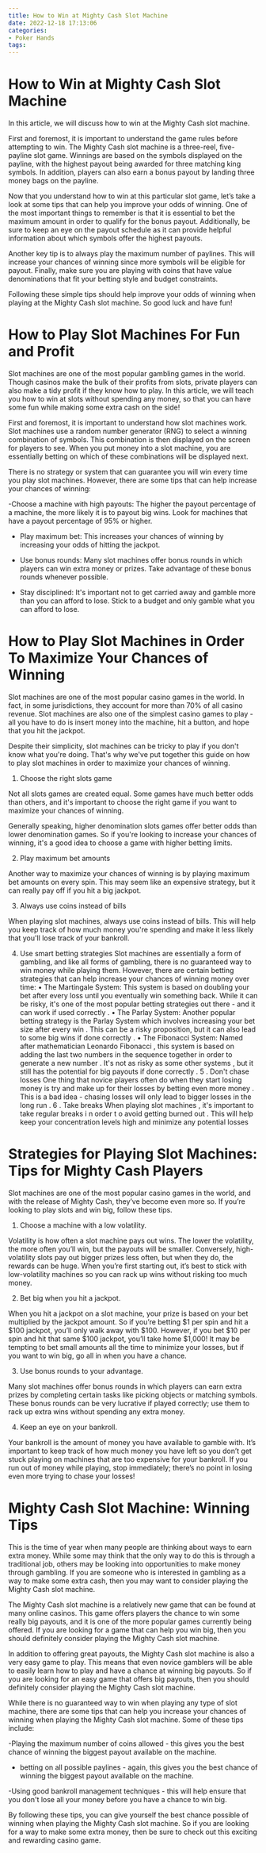 ```yaml
---
title: How to Win at Mighty Cash Slot Machine 
date: 2022-12-18 17:13:06
categories:
- Poker Hands
tags:
---
```



#  How to Win at Mighty Cash Slot Machine 

In this article, we will discuss how to win at the Mighty Cash slot machine.

First and foremost, it is important to understand the game rules before attempting to win. The Mighty Cash slot machine is a three-reel, five-payline slot game. Winnings are based on the symbols displayed on the payline, with the highest payout being awarded for three matching king symbols. In addition, players can also earn a bonus payout by landing three money bags on the payline.

Now that you understand how to win at this particular slot game, let’s take a look at some tips that can help you improve your odds of winning. One of the most important things to remember is that it is essential to bet the maximum amount in order to qualify for the bonus payout. Additionally, be sure to keep an eye on the payout schedule as it can provide helpful information about which symbols offer the highest payouts.

Another key tip is to always play the maximum number of paylines. This will increase your chances of winning since more symbols will be eligible for payout. Finally, make sure you are playing with coins that have value denominations that fit your betting style and budget constraints.

Following these simple tips should help improve your odds of winning when playing at the Mighty Cash slot machine. So good luck and have fun!

#  How to Play Slot Machines For Fun and Profit 

Slot machines are one of the most popular gambling games in the world. Though casinos make the bulk of their profits from slots, private players can also make a tidy profit if they know how to play. In this article, we will teach you how to win at slots without spending any money, so that you can have some fun while making some extra cash on the side!

First and foremost, it is important to understand how slot machines work. Slot machines use a random number generator (RNG) to select a winning combination of symbols. This combination is then displayed on the screen for players to see. When you put money into a slot machine, you are essentially betting on which of these combinations will be displayed next.

There is no strategy or system that can guarantee you will win every time you play slot machines. However, there are some tips that can help increase your chances of winning:

-Choose a machine with high payouts: The higher the payout percentage of a machine, the more likely it is to payout big wins. Look for machines that have a payout percentage of 95% or higher.

- Play maximum bet: This increases your chances of winning by increasing your odds of hitting the jackpot.

- Use bonus rounds: Many slot machines offer bonus rounds in which players can win extra money or prizes. Take advantage of these bonus rounds whenever possible.

- Stay disciplined: It's important not to get carried away and gamble more than you can afford to lose. Stick to a budget and only gamble what you can afford to lose.

#  How to Play Slot Machines in Order To Maximize Your Chances of Winning 

Slot machines are one of the most popular casino games in the world. In fact, in some jurisdictions, they account for more than 70% of all casino revenue. Slot machines are also one of the simplest casino games to play - all you have to do is insert money into the machine, hit a button, and hope that you hit the jackpot.

Despite their simplicity, slot machines can be tricky to play if you don't know what you're doing. That's why we've put together this guide on how to play slot machines in order to maximize your chances of winning.

1. Choose the right slots game

Not all slots games are created equal. Some games have much better odds than others, and it's important to choose the right game if you want to maximize your chances of winning.

Generally speaking, higher denomination slots games offer better odds than lower denomination games. So if you're looking to increase your chances of winning, it's a good idea to choose a game with higher betting limits. 

2. Play maximum bet amounts

Another way to maximize your chances of winning is by playing maximum bet amounts on every spin. This may seem like an expensive strategy, but it can really pay off if you hit a big jackpot. 

3. Always use coins instead of bills

When playing slot machines, always use coins instead of bills. This will help you keep track of how much money you're spending and make it less likely that you'll lose track of your bankroll. 

 4. Use smart betting strategies  Slot machines are essentially a form of gambling, and like all forms of gambling, there is no guaranteed way to win money while playing them. However, there are certain betting strategies that can help increase your chances of winning money over time: • The Martingale System: This system is based on doubling your bet after every loss until you eventually win something back. While it can be risky, it's one of the most popular betting strategies out there - and it can work if used correctly . • The Parlay System: Another popular betting strategy is the Parlay System which involves increasing your bet size after every win . This can be a risky proposition, but it can also lead to some big wins if done correctly . • The Fibonacci System: Named after mathematician Leonardo Fibonacci , this system is based on adding the last two numbers in the sequence together in order to generate a new number . It's not as risky as some other systems , but it still has the potential for big payouts if done correctly . 5 . Don't chase losses One thing that novice players often do when they start losing money is try and make up for their losses by betting even more money . This is a bad idea - chasing losses will only lead to bigger losses in the long run . 6 . Take breaks When playing slot machines , it's important to take regular breaks i n order t o avoid getting burned out . This will help keep your concentration levels high and minimize any potential losses

#  Strategies for Playing Slot Machines: Tips for Mighty Cash Players 

Slot machines are one of the most popular casino games in the world, and with the release of Mighty Cash, they’ve become even more so. If you’re looking to play slots and win big, follow these tips.

1. Choose a machine with a low volatility.

Volatility is how often a slot machine pays out wins. The lower the volatility, the more often you’ll win, but the payouts will be smaller. Conversely, high-volatility slots pay out bigger prizes less often, but when they do, the rewards can be huge. When you’re first starting out, it’s best to stick with low-volatility machines so you can rack up wins without risking too much money.

2. Bet big when you hit a jackpot.

When you hit a jackpot on a slot machine, your prize is based on your bet multiplied by the jackpot amount. So if you’re betting $1 per spin and hit a $100 jackpot, you’ll only walk away with $100. However, if you bet $10 per spin and hit that same $100 jackpot, you’ll take home $1,000! It may be tempting to bet small amounts all the time to minimize your losses, but if you want to win big, go all in when you have a chance.

3. Use bonus rounds to your advantage.

Many slot machines offer bonus rounds in which players can earn extra prizes by completing certain tasks like picking objects or matching symbols. These bonus rounds can be very lucrative if played correctly; use them to rack up extra wins without spending any extra money.

4. Keep an eye on your bankroll.

Your bankroll is the amount of money you have available to gamble with. It’s important to keep track of how much money you have left so you don’t get stuck playing on machines that are too expensive for your bankroll. If you run out of money while playing, stop immediately; there’s no point in losing even more trying to chase your losses!

#  Mighty Cash Slot Machine: Winning Tips

This is the time of year when many people are thinking about ways to earn extra money. While some may think that the only way to do this is through a traditional job, others may be looking into opportunities to make money through gambling. If you are someone who is interested in gambling as a way to make some extra cash, then you may want to consider playing the Mighty Cash slot machine.

The Mighty Cash slot machine is a relatively new game that can be found at many online casinos. This game offers players the chance to win some really big payouts, and it is one of the more popular games currently being offered. If you are looking for a game that can help you win big, then you should definitely consider playing the Mighty Cash slot machine.

In addition to offering great payouts, the Mighty Cash slot machine is also a very easy game to play. This means that even novice gamblers will be able to easily learn how to play and have a chance at winning big payouts. So if you are looking for an easy game that offers big payouts, then you should definitely consider playing the Mighty Cash slot machine.

While there is no guaranteed way to win when playing any type of slot machine, there are some tips that can help you increase your chances of winning when playing the Mighty Cash slot machine. Some of these tips include:

-Playing the maximum number of coins allowed - this gives you the best chance of winning the biggest payout available on the machine.

- betting on all possible paylines - again, this gives you the best chance of winning the biggest payout available on the machine.

-Using good bankroll management techniques - this will help ensure that you don't lose all your money before you have a chance to win big.

By following these tips, you can give yourself the best chance possible of winning when playing the Mighty Cash slot machine. So if you are looking for a way to make some extra money, then be sure to check out this exciting and rewarding casino game.